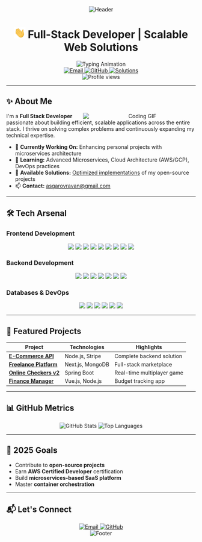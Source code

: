 <div align="center">
  <img src="https://capsule-render.vercel.app/api?type=waving&color=gradient&height=200&section=header&text=Ravan%20Asgarov&fontSize=50&fontAlignY=40&animation=fadeIn" alt="Header" />
  
  <h1> 
    <img src="https://raw.githubusercontent.com/ABSphreak/ABSphreak/master/gifs/Hi.gif" width="30px"> 
    Full-Stack Developer | Scalable Web Solutions
  </h1>
  
  <div align="center">
    <img src="https://readme-typing-svg.demolab.com?font=Fira+Code&weight=600&size=24&duration=3000&pause=1000&color=7E3AF2&center=true&vCenter=true&width=600&lines=Building+Scalable+Web+Apps;Passionate+About+Clean+Code;Full-Stack+Specialist;Microservices+Enthusiast" alt="Typing Animation" />
  </div>
  
  <div>
    <a href="mailto:asgarovravan@gmail.com">
      <img src="https://img.shields.io/badge/Email-D14836?style=for-the-badge&logo=gmail&logoColor=white" alt="Email">
    </a>
    <a href="https://github.com/21Ravan12">
      <img src="https://img.shields.io/badge/GitHub-181717?style=for-the-badge&logo=github&logoColor=white" alt="GitHub">
    </a>
    <a href="https://ko-fi.com/rvn284894/tiers" title="Explore my ready-to-use solutions">
      <img src="https://img.shields.io/badge/Production_Ready-%23FF5E5B?style=for-the-badge&logo=ko-fi&logoColor=white" alt="Solutions">
    </a>
  </div>
  
  <img src="https://komarev.com/ghpvc/?username=21Ravan12&label=Profile+Views&color=7E3AF2&style=flat" alt="Profile views" />
</div>

---

## **✨ About Me**
<div align="center">
  <img src="https://github.com/21Ravan12/21Ravan12/blob/main/assets/coding.gif?raw=true" width="300" align="right" alt="Coding GIF">
</div>

I'm a **Full Stack Developer** passionate about building efficient, scalable applications across the entire stack. I thrive on solving complex problems and continuously expanding my technical expertise.

- 🔭 **Currently Working On:** Enhancing personal projects with microservices architecture
- 🌱 **Learning:** Advanced Microservices, Cloud Architecture (AWS/GCP), DevOps practices
- 💼 **Available Solutions:** [Optimized implementations](https://ko-fi.com/rvn284894/tiers) of my open-source projects
- 📫 **Contact:** [asgarovravan@gmail.com](mailto:asgarovravan@gmail.com)

---

## **🛠️ Tech Arsenal**

### **Frontend Development**
<div align="center">
  <img src="https://img.shields.io/badge/HTML5-E34F26?style=for-the-badge&logo=html5&logoColor=white">
  <img src="https://img.shields.io/badge/CSS3-1572B6?style=for-the-badge&logo=css3&logoColor=white">
  <img src="https://img.shields.io/badge/JavaScript-F7DF1E?style=for-the-badge&logo=javascript&logoColor=black">
  <img src="https://img.shields.io/badge/TypeScript-3178C6?style=for-the-badge&logo=typescript&logoColor=white">
  <img src="https://img.shields.io/badge/React-61DAFB?style=for-the-badge&logo=react&logoColor=black">
  <img src="https://img.shields.io/badge/Next.js-000000?style=for-the-badge&logo=next.js&logoColor=white">
  <img src="https://img.shields.io/badge/Vue.js-4FC08D?style=for-the-badge&logo=vue.js&logoColor=white">
  <img src="https://img.shields.io/badge/Tailwind_CSS-06B6D4?style=for-the-badge&logo=tailwind-css&logoColor=white">
  <img src="https://img.shields.io/badge/Redux-764ABC?style=for-the-badge&logo=redux&logoColor=white">
</div>

### **Backend Development**
<div align="center">
  <img src="https://img.shields.io/badge/Node.js-339933?style=for-the-badge&logo=node.js&logoColor=white">
  <img src="https://img.shields.io/badge/Express.js-000000?style=for-the-badge&logo=express&logoColor=white">
  <img src="https://img.shields.io/badge/Spring_Boot-6DB33F?style=for-the-badge&logo=spring-boot&logoColor=white">
  <img src="https://img.shields.io/badge/Flask-000000?style=for-the-badge&logo=flask&logoColor=white">
  <img src="https://img.shields.io/badge/Django-092E20?style=for-the-badge&logo=django&logoColor=white">
  <img src="https://img.shields.io/badge/Java-007396?style=for-the-badge&logo=java&logoColor=white">
  <img src="https://img.shields.io/badge/Socket.io-010101?style=for-the-badge&logo=socket.io&logoColor=white">
</div>

### **Databases & DevOps**
<div align="center">
  <img src="https://img.shields.io/badge/MongoDB-47A248?style=for-the-badge&logo=mongodb&logoColor=white">
  <img src="https://img.shields.io/badge/PostgreSQL-4169E1?style=for-the-badge&logo=postgresql&logoColor=white">
  <img src="https://img.shields.io/badge/MySQL-4479A1?style=for-the-badge&logo=mysql&logoColor=white">
  <img src="https://img.shields.io/badge/SQLite-003B57?style=for-the-badge&logo=sqlite&logoColor=white">
  <img src="https://img.shields.io/badge/Docker-2496ED?style=for-the-badge&logo=docker&logoColor=white">
  <img src="https://img.shields.io/badge/Git-F05032?style=for-the-badge&logo=git&logoColor=white">
</div>

---

## **🚀 Featured Projects**

<div align="center">
  
| Project | Technologies | Highlights |
|---------|--------------|------------|
| **[E-Commerce API](https://github.com/21Ravan12/E-commerse-Api)** | Node.js, Stripe | Complete backend solution |
| **[Freelance Platform](https://github.com/21Ravan12/Freelance-platform-v1)** | Next.js, MongoDB | Full-stack marketplace |
| **[Online Checkers v2](https://github.com/21Ravan12/Online-checkers-v2)** | Spring Boot | Real-time multiplayer game |
| **[Finance Manager](https://github.com/21Ravan12/Finance_manager-v1)** | Vue.js, Node.js | Budget tracking app |

</div>

---

## **📊 GitHub Metrics**
<div align="center">
  <img height="180em" src="https://github-readme-stats.vercel.app/api?username=21Ravan12&show_icons=true&theme=radical&hide_border=true&count_private=true&include_all_commits=true" alt="GitHub Stats" />
  <img height="180em" src="https://github-readme-stats.vercel.app/api/top-langs/?username=21Ravan12&layout=compact&theme=radical&hide_border=true&langs_count=8" alt="Top Languages" />
</div>

---

## **🎯 2025 Goals**
- Contribute to **open-source projects**
- Earn **AWS Certified Developer** certification
- Build **microservices-based SaaS platform**
- Master **container orchestration**

---

## **📬 Let's Connect**
<div align="center">
  <a href="mailto:asgarovravan@gmail.com">
    <img src="https://img.shields.io/badge/Email-D14836?style=for-the-badge&logo=gmail&logoColor=white" alt="Email">
  </a>
  <a href="https://github.com/21Ravan12">
    <img src="https://img.shields.io/badge/GitHub-181717?style=for-the-badge&logo=github&logoColor=white" alt="GitHub">
  </a>
</div>

<div align="center">
  <img src="https://capsule-render.vercel.app/api?type=waving&color=gradient&height=120&section=footer&fontSize=40" alt="Footer" />
</div>

